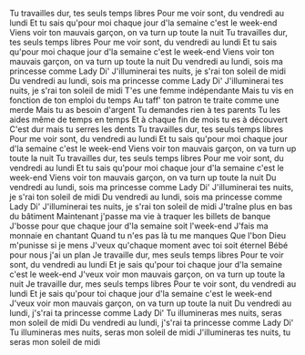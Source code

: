 ﻿Tu travailles dur, tes seuls temps libres
Pour me voir sont, du vendredi au lundi
Et tu sais qu'pour moi chaque jour d'la semaine c'est le week-end
Viens voir ton mauvais garçon, on va turn up toute la nuit
Tu travailles dur, tes seuls temps libres
Pour me voir sont, du vendredi au lundi
Et tu sais qu'pour moi chaque jour d'la semaine c'est le week-end
Viens voir ton mauvais garçon, on va turn up toute la nuit
Du vendredi au lundi, sois ma princesse comme Lady Di'
J'illuminerai tes nuits, je s'rai ton soleil de midi
Du vendredi au lundi, sois ma princesse comme Lady Di'
J'illuminerai tes nuits, je s'rai ton soleil de midi
T'es une femme indépendante
Mais tu vis en fonction de ton emploi du temps
Au taff' ton patron te traite comme une merde
Mais tu as besoin d'argent
Tu demandes rien à tes parents
Tu les aides même de temps en temps
Et à chaque fin de mois tu es à découvert
C'est dur mais tu serres les dents
Tu travailles dur, tes seuls temps libres
Pour me voir sont, du vendredi au lundi
Et tu sais qu'pour moi chaque jour d'la semaine c'est le week-end
Viens voir ton mauvais garçon, on va turn up toute la nuit
Tu travailles dur, tes seuls temps libres
Pour me voir sont, du vendredi au lundi
Et tu sais qu'pour moi chaque jour d'la semaine c'est le week-end
Viens voir ton mauvais garçon, on va turn up toute la nuit
Du vendredi au lundi, sois ma princesse comme Lady Di'
J'illuminerai tes nuits, je s'rai ton soleil de midi
Du vendredi au lundi, sois ma princesse comme Lady Di'
J'illuminerai tes nuits, je s'rai ton soleil de midi
J'traîne plus en bas du bâtiment
Maintenant j'passe ma vie à traquer les billets de banque
J'bosse pour que chaque jour d'la semaine soit l'week-end
J'fais ma monnaie en chantant
Quand tu n'es pas là tu me manques
Que l'bon Dieu m'punisse si je mens
J'veux qu'chaque moment avec toi soit éternel
Bébé pour nous j'ai un plan
Je travaille dur, mes seuls temps libres
Pour te voir sont, du vendredi au lundi
Et je sais qu'pour toi chaque jour d'la semaine c'est le week-end
J'veux voir mon mauvais garçon, on va turn up toute la nuit
Je travaille dur, mes seuls temps libres
Pour te voir sont, du vendredi au lundi
Et je sais qu'pour toi chaque jour d'la semaine c'est le week-end
J'veux voir mon mauvais garçon, on va turn up toute la nuit
Du vendredi au lundi, j's'rai ta princesse comme Lady Di'
Tu illumineras mes nuits, seras mon soleil de midi
Du vendredi au lundi, j's'rai ta princesse comme Lady Di'
Tu illumineras mes nuits, seras mon soleil de midi
J'illumineras tes nuits, tu seras mon soleil de midi
